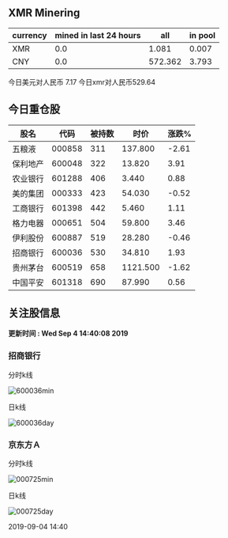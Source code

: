 ## XMR Minering

|currency|mined in last 24 hours|all|in pool|
|---|---|---|---|
|XMR|0.0|1.081|0.007|
|CNY|0.0|572.362|3.793|

今日美元对人民币 7.17	今日xmr对人民币529.64


## 今日重仓股 

|股名|代码|被持数|时价|涨跌%|
|---|---|---|---|---|
|五粮液|000858|311|137.800|-2.61|
|保利地产|600048|322|13.820|3.91|
|农业银行|601288|406|3.440|0.88|
|美的集团|000333|423|54.030|-0.52|
|工商银行|601398|442|5.460|1.11|
|格力电器|000651|504|59.800|3.46|
|伊利股份|600887|519|28.280|-0.46|
|招商银行|600036|530|34.810|1.93|
|贵州茅台|600519|658|1121.500|-1.62|
|中国平安|601318|690|87.990|0.56|

## 关注股信息
**更新时间 : Wed Sep  4 14:40:08 2019**
### 招商银行 
分时k线

![600036min](http://image.sinajs.cn/newchart/min/n/sh600036.gif)

日k线

![600036day](http://image.sinajs.cn/newchart/daily/n/sh600036.gif)

### 京东方Ａ 
分时k线

![000725min](http://image.sinajs.cn/newchart/min/n/sz000725.gif)

日k线

![000725day](http://image.sinajs.cn/newchart/daily/n/sz000725.gif)

2019-09-04 14:40